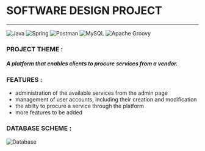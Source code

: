 # SOFTWARE DESIGN PROJECT
******
![Java](https://img.shields.io/badge/Java-ED8B00?style=for-the-badge&logo=openjdk&logoColor=white)     ![Spring](https://img.shields.io/badge/spring-%236DB33F.svg?style=for-the-badge&logo=spring&logoColor=white) ![Postman](https://img.shields.io/badge/Postman-FF6C37?style=for-the-badge&logo=postman&logoColor=white) ![MySQL](https://img.shields.io/badge/mysql-%2300f.svg?style=for-the-badge&logo=mysql&logoColor=white) ![Apache Groovy](https://img.shields.io/badge/Apache%20Groovy-4298B8.svg?style=for-the-badge&logo=Apache+Groovy&logoColor=white)

### PROJECT THEME :
##### A platform that enables clients to procure services from a vendor.
### FEATURES :
- administration of the available services from the admin page
- management of user accounts, including their creation and modification
- the abilty to procure a service through the platform
- more features to be added

### DATABASE SCHEME :
![Database](Desktop/db_schema.png)



